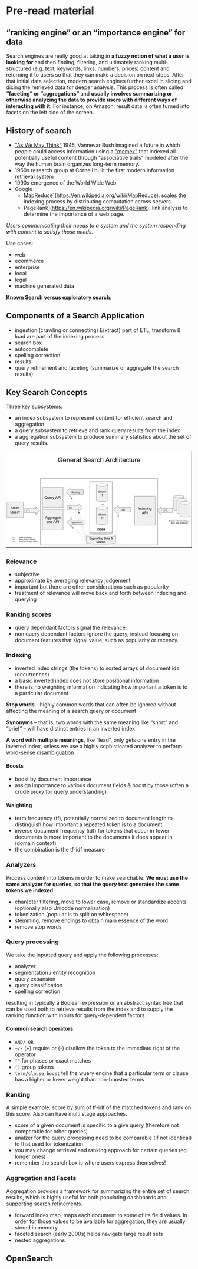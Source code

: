 # Pre-read material

##  “ranking engine” or an “importance engine” for data

Search engines are really good at taking in **a fuzzy notion of what a user is looking for** and then finding, filtering, and ultimately ranking multi-structured (e.g. text, keywords, links, numbers, prices) content and returning it to users so that they can make a decision on next steps. After that initial data selection, modern search engines further excel in slicing and dicing the retrieved data for deeper analysis. This process is often called **“faceting” or “aggregations”** and **usually involves summarizing or otherwise analyzing the data to provide users with different ways of interacting with it**. For instance, on Amazon, result data is often turned into facets on the left side of the screen.


## History of search

- ["As We May Think"](https://en.wikipedia.org/wiki/As_We_May_Think) 1945, Vannevar Bush imagined a future in which people could access information using a ["memex"](https://en.wikipedia.org/wiki/Memex) that indexed all potentially useful content through "associative trails" modeled after the way the human brain organizes long-term memory.
- 1960s research group at Cornell built the first modern information retrieval system
- 1990s emergence of the World Wide Web
- Google
  - MapReduce](https://en.wikipedia.org/wiki/MapReduce): scales the indexing process by distributing computation across servers
  - PageRank](https://en.wikipedia.org/wiki/PageRank): link analysis to determine the importance of a web page.


*Users communicating their needs to a system and the system responding with content to satisfy those needs.*

Use cases:
- web
- ecommerce
- enterprise
- local
- legal
- machine generated data

**Known Search versus exploratory search.**


## Components of a Search Application

- ingestion (crawling or connecting) E(xtract) part of ETL, transform & load are part of the indexing process.
- search box
- autocomplete
- spelling correction
- results
- query refinement and faceting (summarize or aggregate the search results)


## Key Search Concepts

Three key subsystems: 
- an index subsystem to represent content for efficient search and aggregation
- a query subsystem to retrieve and rank query results from the index
- a aggregation subsystem to produce summary statistics about the set of query results.

![search architecture diagram](./imgs/search_architecture.png "search architecture diagram")

### Relevance
- subjective
- approximate by averaging relevancy judgement
- important but there are other considerations such as popularity
- treatment of relevance will move back and forth between indexing and querying


### Ranking scores
- query dependant factors signal the relevance.
- non query dependant factors ignore the query, instead focusing on document features that signal value, such as popularity or recency.

### Indexing
- inverted index strings (the tokens) to sorted arrays of document ids (occurrences)
- a basic inverted index does not store positional information
- there is no weighting information indicating how important a token is to a particular document

**Stop words** - highly common words that can often be ignored without affecting the meaning of a search query or document

**Synonyms** – that is, two words with the same meaning like “short” and “brief” – will have distinct entries in an inverted index

**A word with multiple meanings**, like “lead”, only gets one entry in the inverted index, unless we use a highly sophisticated analyzer to perform [word-sense disambiguation](https://en.wikipedia.org/wiki/Word-sense_disambiguation)

#### Boosts
- boost by document importance
- assign importance to various document fields & boost by those (often a crude proxy for query understanding)

#### Weighting
- term frequency (tf), potentially normalized to document length to distinguish how important a repeated token is to a document
- inverse document frequency (idf) for tokens that occur in fewer documents is more important to the documents it does appear in (domain context)
- the combination is the tf-idf measure

### Analyzers
Process content into tokens in order to make searchable. **We must use the same analyzer for queries, so that the query text generates the same tokens we indexed.**
- character filtering, move to lower case, remove or standardize accents (optionally also Unicode normalization)
- tokenization (popular is to split on whitespace)
- stemming, remove endings to obtain main essence of the word
- remove stop words

### Query processing
We take the inputted query and apply the following processes:
- analyzer
- segmentation / entity recognition
- query expansion
- query classification
- spelling correction

resulting in typically a Boolean expression or an abstract syntax tree that can be used both to retrieve results from the index and to supply the ranking function with inputs for query-dependent factors.

#### Common search operators
- `AND/ OR`
- `+/-` (+) require or (-) disallow the token to the immediate right of the operator
- `""` for phases or exact matches
- `()` group tokens
- `term/clause boost` tell the wuery engine that a particular term or clause has a higher or lower weight than non-boosted terms

### Ranking
 A simple example: score by sum of tf-idf of the matched tokens and rank on this score. Also can have multi stage approaches.
 - score of a given document is specific to a give query (therefore not comparable for other queries)
 - analzer for the query processing need to be comparable (if not identical) to that used for tokenization
 - you may change retrieval and ranking approach for certain queries (eg longer ones)
 - remember the search box is where users express themselves!

### Aggregation and Facets
Aggregation provides a framework for summarizing the entire set of search results, which is highly useful for both populating dashboards and supporting search refinements.
- forward index map, maps each document to some of its field values. In order for those values to be available for aggregation, they are usually stored in memory.
- faceted search (early 2000s) helps navigate large result sets
- nested aggregations

## OpenSearch
